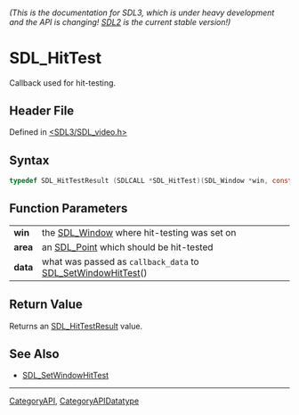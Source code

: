 ###### (This is the documentation for SDL3, which is under heavy development and the API is changing! [SDL2](https://wiki.libsdl.org/SDL2/) is the current stable version!)
# SDL_HitTest

Callback used for hit-testing.

## Header File

Defined in [<SDL3/SDL_video.h>](https://github.com/libsdl-org/SDL/blob/main/include/SDL3/SDL_video.h)

## Syntax

```c
typedef SDL_HitTestResult (SDLCALL *SDL_HitTest)(SDL_Window *win, const SDL_Point *area, void *data);
```

## Function Parameters

|              |                                                                                      |
| ------------ | ------------------------------------------------------------------------------------ |
| **win**      | the [SDL_Window](SDL_Window) where hit-testing was set on                            |
| **area**     | an [SDL_Point](SDL_Point) which should be hit-tested                                 |
| **data**     | what was passed as `callback_data` to [SDL_SetWindowHitTest](SDL_SetWindowHitTest)() |

## Return Value

Returns an [SDL_HitTestResult](SDL_HitTestResult) value.

## See Also

- [SDL_SetWindowHitTest](SDL_SetWindowHitTest)

----
[CategoryAPI](CategoryAPI), [CategoryAPIDatatype](CategoryAPIDatatype)

